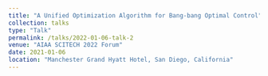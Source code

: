 ```yaml
---
title: "A Unified Optimization Algorithm for Bang-bang Optimal Control"
collection: talks
type: "Talk"
permalink: /talks/2022-01-06-talk-2
venue: "AIAA SCITECH 2022 Forum"
date: 2021-01-06
location: "Manchester Grand Hyatt Hotel, San Diego, California"
---
```

